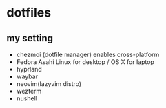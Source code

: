 # dotfiles

## my setting
- chezmoi (dotfile manager) enables cross-platform
- Fedora Asahi Linux for desktop / OS X for laptop
- hyprland
- waybar
- neovim(lazyvim distro)
- wezterm
- nushell

